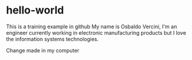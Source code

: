 # hello-world
This is a training example in github
My name is Osbaldo Vercini, I'm an engineer currently working in electronic manufacturing products but I love the information systems technologies.


Change made in my computer